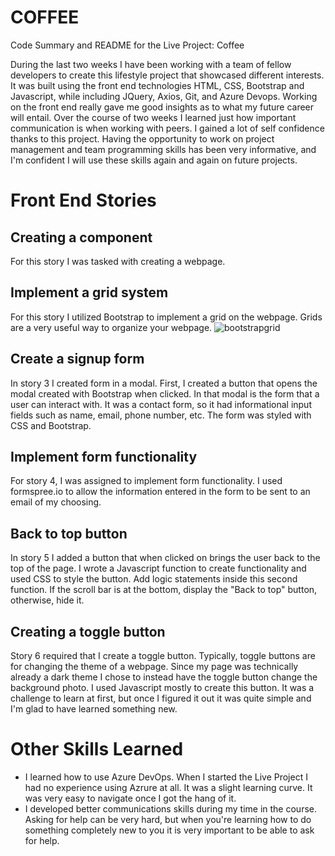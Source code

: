 # COFFEE 
Code Summary and README for the Live Project: Coffee

During the last two weeks I have been working with a team of fellow developers to create this lifestyle project that showcased different interests. It was built using the front end technologies HTML, CSS, Bootstrap and Javascript, while including JQuery, Axios, Git, and Azure Devops. Working on the front end really gave me good insights as to what my future career will entail. Over the course of two weeks I learned just how important communication is when working with peers. I gained a lot of self confidence thanks to this project. Having the opportunity to work on project management and team programming skills has been very informative, and I'm confident I will use these skills again and again on future projects.


# Front End Stories

## Creating a component
For this story I was tasked with creating a webpage.

## Implement a grid system
For this story I utilized Bootstrap to implement a grid on the webpage. Grids are a very useful way to organize your webpage.
![bootstrapgrid](https://user-images.githubusercontent.com/66887167/105902201-2a754a00-5fd3-11eb-8930-df35ac641d30.png)

## Create a signup form
In story 3 I created form in a modal. First, I created a button that opens the modal created with Bootstrap when clicked. In that modal is the form that a user can interact with. It was a contact form, so it had informational input fields such as name, email, phone number, etc. The form was styled with CSS and Bootstrap.

## Implement form functionality
For story 4, I was assigned to implement form functionality. I used formspree.io to allow the information entered in the form to be sent to an email of my choosing.

## Back to top button
In story 5 I added a button that when clicked on brings the user back to the top of the page. I wrote a Javascript function to create functionality and used CSS to style the button. Add logic statements inside this second function.  If the scroll bar is at the bottom, display the "Back to top" button, otherwise, hide it.

## Creating a toggle button
Story 6 required that I create a toggle button. Typically, toggle buttons are for changing the theme of a webpage. Since my page was technically already a dark theme I chose to instead have the toggle button change the background photo. I used Javascript mostly to create this button. It was a challenge to learn at first, but once I figured it out it was quite simple and I'm glad to have learned something new.


# Other Skills Learned
  - I learned how to use Azure DevOps. When I started the Live Project I had no experience using Azrure at all. It was a slight learning curve. It was very easy to navigate once I got the hang of it.
  - I developed better communications skills during my time in the course. Asking for help can be very hard, but when you're learning how to do something completely new to you it is very important to be able to ask for help. 
 
